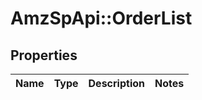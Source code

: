 # AmzSpApi::OrderList

## Properties
Name | Type | Description | Notes
------------ | ------------- | ------------- | -------------

